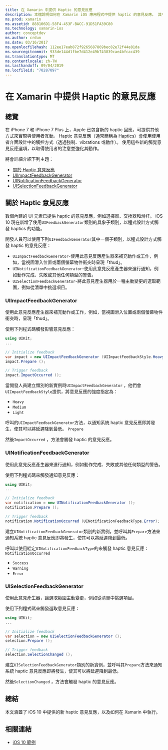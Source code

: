 ```yaml
---
title: 在 Xamarin 中提供 Haptic 的意見反應
description: 本檔說明如何在 Xamarin iOS 應用程式中提供 haptic 的意見反應。 其中討論 UIImpactFeedbackGenerator、UINotificationFeedbackGenerator 和 UISelectionFeedbackGenerator。
ms.prod: xamarin
ms.assetid: 888106D1-58F4-453F-BACC-91D51FA39C80
ms.technology: xamarin-ios
author: conceptdev
ms.author: crdun
ms.date: 03/16/2017
ms.openlocfilehash: 112ee17eab872f9265687869bec82e72f44e81da
ms.sourcegitcommit: 933de144d1fbe7d412e49b743839cae4bfcac439
ms.translationtype: MT
ms.contentlocale: zh-TW
ms.lasthandoff: 09/04/2019
ms.locfileid: "70287097"
---
```

# <a name="providing-haptic-feedback-in-xamarinios"></a>在 Xamarin 中提供 Haptic 的意見反應

<a name="Overview" />

## <a name="overview"></a>總覽

在 iPhone 7 和 iPhone 7 Plus 上，Apple 已包含新的 haptic 回應，可提供其他方式來實際與使用者互動。 Haptic 意見反應（通常簡稱為 Haptics）會使用使用者介面設計中的觸控方式（透過強制、vibrations 或動作）。 使用這些新的觸覺意見反應選項，以取得使用者的注意並強化其動作。

將會詳細介紹下列主題：

- [關於 Haptic 意見反應](#About-Haptic-Feedback)
- [UIImpactFeedbackGenerator](#UIImpactFeedbackGenerator)
- [UINotificationFeedbackGenerator](#UINotificationFeedbackGenerator)
- [UISelectionFeedbackGenerator](#UISelectionFeedbackGenerator)

<a name="About-Haptic-Feedback" />

## <a name="about-haptic-feedback"></a>關於 Haptic 意見反應

數個內建的 UI 元素已提供 haptic 的意見反應，例如選擇器、交換器和滑杆。 iOS 10 現在新增了使用`UIFeedbackGenerator`類別的具象子類別，以程式設計方式觸發 haptics 的功能。

開發人員可以使用下列`UIFeedbackGenerator`其中一個子類別，以程式設計方式觸發 haptic 的意見反應：

- `UIImpactFeedbackGenerator`-使用此意見反應產生器來補充動作或工作，例如，當視圖滑入位置或兩個螢幕物件衝突時呈現「thud」。
- `UINotificationFeedbackGenerator`-使用此意見反應產生器來進行通知，例如動作完成、失敗或其他任何類型的警告。
- `UISelectionFeedbackGenerator`-將此意見產生器用於一種主動變更的選取範圍，例如從清單中挑選項目。

<a name="UIImpactFeedbackGenerator" />

### <a name="uiimpactfeedbackgenerator"></a>UIImpactFeedbackGenerator

使用此意見反應產生器來補充動作或工作，例如，當視圖滑入位置或兩個螢幕物件衝突時，呈現「thud」。

使用下列程式碼觸發影響意見反應：

```csharp
using UIKit;
...

// Initialize feedback
var impact = new UIImpactFeedbackGenerator (UIImpactFeedbackStyle.Heavy);
impact.Prepare ();

// Trigger feedback
impact.ImpactOccurred ();
```

當開發人員建立類別的新實例時`UIImpactFeedbackGenerator` ，他們會`UIImpactFeedbackStyle`提供，將意見反應的強度指定為：

- `Heavy`
- `Medium`
- `Light`

呼叫的`UIImpactFeedbackGenerator`方法，以通知系統 haptic 意見反應即將發生，使其可以將延遲降到最低。 `Prepare`

然後`ImpactOccurred` ，方法會觸發 haptic 的意見反應。

<a name="UINotificationFeedbackGenerator" />

### <a name="uinotificationfeedbackgenerator"></a>UINotificationFeedbackGenerator

使用此意見反應產生器來進行通知，例如動作完成、失敗或其他任何類型的警告。

使用下列程式碼來觸發通知意見反應：

```csharp
using UIKit;
...

// Initialize feedback
var notification = new UINotificationFeedbackGenerator ();
notification.Prepare ();

// Trigger feedback
notification.NotificationOccurred (UINotificationFeedbackType.Error);
```

建立`UINotificationFeedbackGenerator`類別的新實例，並呼叫其`Prepare`方法來通知系統 haptic 意見反應即將發生，使其可以將延遲降到最低。

呼叫以使用給定`UINotificationFeedbackType`的來觸發 haptic 意見反應： `NotificationOccurred`

- `Success`
- `Warning`
- `Error`

<a name="UISelectionFeedbackGenerator" />

### <a name="uiselectionfeedbackgenerator"></a>UISelectionFeedbackGenerator

使用此意見產生器，讓選取範圍主動變更，例如從清單中挑選項目。

使用下列程式碼來觸發選取意見反應：

```csharp
using UIKit;
...

// Initialize feedback
var selection = new UISelectionFeedbackGenerator ();
selection.Prepare ();

// Trigger feedback
selection.SelectionChanged ();
```

建立`UISelectionFeedbackGenerator`類別的新實例，並呼叫其`Prepare`方法來通知系統 haptic 意見反應即將發生，使其可以將延遲降到最低。

然後`SelectionChanged` ，方法會觸發 haptic 的意見反應。

## <a name="summary"></a>總結

本文涵蓋了 iOS 10 中提供的新 haptic 意見反應，以及如何在 Xamarin 中執行。

## <a name="related-links"></a>相關連結

- [iOS 10 範例](https://docs.microsoft.com/samples/browse/?products=xamarin&term=Xamarin.iOS+iOS10)
